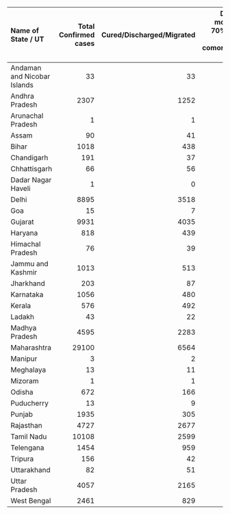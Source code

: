 | Name of State / UT          |   Total Confirmed cases |   Cured/Discharged/Migrated |   Deaths ( more than 70% cases due to comorbidities ) |
|:----------------------------|------------------------:|----------------------------:|------------------------------------------------------:|
| Andaman and Nicobar Islands |                      33 |                          33 |                                                     0 |
| Andhra Pradesh              |                    2307 |                        1252 |                                                    48 |
| Arunachal Pradesh           |                       1 |                           1 |                                                     0 |
| Assam                       |                      90 |                          41 |                                                     2 |
| Bihar                       |                    1018 |                         438 |                                                     7 |
| Chandigarh                  |                     191 |                          37 |                                                     3 |
| Chhattisgarh                |                      66 |                          56 |                                                     0 |
| Dadar Nagar Haveli          |                       1 |                           0 |                                                     0 |
| Delhi                       |                    8895 |                        3518 |                                                   123 |
| Goa                         |                      15 |                           7 |                                                     0 |
| Gujarat                     |                    9931 |                        4035 |                                                   606 |
| Haryana                     |                     818 |                         439 |                                                    11 |
| Himachal Pradesh            |                      76 |                          39 |                                                     3 |
| Jammu and Kashmir           |                    1013 |                         513 |                                                    11 |
| Jharkhand                   |                     203 |                          87 |                                                     3 |
| Karnataka                   |                    1056 |                         480 |                                                    36 |
| Kerala                      |                     576 |                         492 |                                                     4 |
| Ladakh                      |                      43 |                          22 |                                                     0 |
| Madhya Pradesh              |                    4595 |                        2283 |                                                   239 |
| Maharashtra                 |                   29100 |                        6564 |                                                  1068 |
| Manipur                     |                       3 |                           2 |                                                     0 |
| Meghalaya                   |                      13 |                          11 |                                                     1 |
| Mizoram                     |                       1 |                           1 |                                                     0 |
| Odisha                      |                     672 |                         166 |                                                     3 |
| Puducherry                  |                      13 |                           9 |                                                     1 |
| Punjab                      |                    1935 |                         305 |                                                    32 |
| Rajasthan                   |                    4727 |                        2677 |                                                   125 |
| Tamil Nadu                  |                   10108 |                        2599 |                                                    71 |
| Telengana                   |                    1454 |                         959 |                                                    34 |
| Tripura                     |                     156 |                          42 |                                                     0 |
| Uttarakhand                 |                      82 |                          51 |                                                     1 |
| Uttar Pradesh               |                    4057 |                        2165 |                                                    95 |
| West Bengal                 |                    2461 |                         829 |                                                   225 |